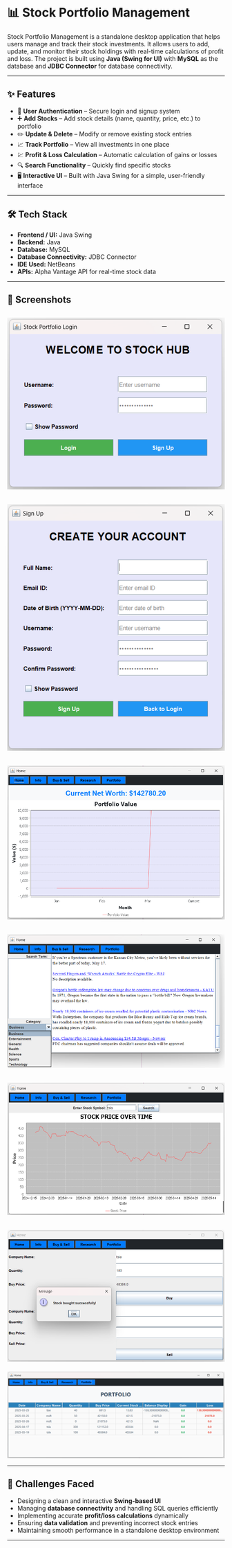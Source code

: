 
# 📊 Stock Portfolio Management

Stock Portfolio Management is a standalone desktop application that helps users manage and track their stock investments. It allows users to add, update, and monitor their stock holdings with real-time calculations of profit and loss. The project is built using **Java (Swing for UI)** with **MySQL** as the database and **JDBC Connector** for database connectivity.

---

## ✨ Features  

- 🔐 **User Authentication** – Secure login and signup system  
- ➕ **Add Stocks** – Add stock details (name, quantity, price, etc.) to portfolio  
- ✏️ **Update & Delete** – Modify or remove existing stock entries  
- 📈 **Track Portfolio** – View all investments in one place  
- 💹 **Profit & Loss Calculation** – Automatic calculation of gains or losses  
- 🔍 **Search Functionality** – Quickly find specific stocks  
- 🖥️ **Interactive UI** – Built with Java Swing for a simple, user-friendly interface  

---

## 🛠 Tech Stack  

- **Frontend / UI:** Java Swing  
- **Backend:** Java  
- **Database:** MySQL  
- **Database Connectivity:** JDBC Connector  
- **IDE Used:** NetBeans
- **APIs:**  Alpha Vantage API for real-time stock data

---

## 📸 Screenshots

![image alt](https://github.com/gaurav152003/stockapp/blob/a18acfaadc12a5685a5ece9329a092e872bbdb8e/Screenshot%202025-05-19%20203925.png)
---
![image alt](https://github.com/gaurav152003/stockapp/blob/866ab3d9518b9f9c4728623961ac65a6448c0bef/Screenshot%202025-05-19%20203957.png)
---
![image alt](https://github.com/gaurav152003/stockapp/blob/6ea1e637500a4a8216ba32828cb0a8defb5d76c8/Screenshot%202025-05-19%20204143.png)
---
![image alt](https://github.com/gaurav152003/stockapp/blob/244961c160101fe545255f8a5625099469ffc297/Screenshot%202025-05-19%20204222.png)
---
![image alt](https://github.com/gaurav152003/stockapp/blob/64ec997d589aed90411c875e9e1b65d32ddbdf50/Screenshot%202025-05-19%20204303.png)
---
![image alt](https://github.com/gaurav152003/stockapp/blob/a7db05086964d919074b30b096df04c75a8b81c2/Screenshot%202025-05-19%20204330.png)
---
![image alt](https://github.com/gaurav152003/stockapp/blob/42def98d7980d5d0494f0dbe369ae90cbcd581a9/Screenshot%202025-05-19%20205216.png)

---
## 🧩 Challenges Faced  

- Designing a clean and interactive **Swing-based UI**  
- Managing **database connectivity** and handling SQL queries efficiently  
- Implementing accurate **profit/loss calculations** dynamically  
- Ensuring **data validation** and preventing incorrect stock entries  
- Maintaining smooth performance in a standalone desktop environment  

---


